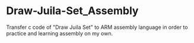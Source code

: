 # Draw-Juila-Set_Assembly
Transfer c code of "Draw Juila Set" to ARM assembly language in order to practice and learning assembly on my own.
